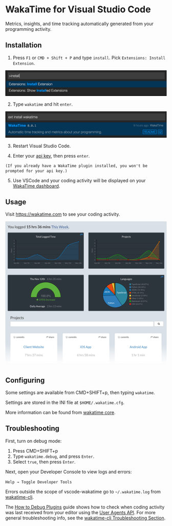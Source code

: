 WakaTime for Visual Studio Code
===============================

Metrics, insights, and time tracking automatically generated from your programming activity.


Installation
------------

  1. Press `F1` or `CMD + Shift + P` and type `install`. Pick `Extensions: Install Extension`.

  ![type install](./images/type-install.png)

  2. Type `wakatime` and hit `enter`.

  ![type wakatime](./images/type-wakatime.png)

  3. Restart Visual Studio Code.

  4. Enter your [api key](https://wakatime.com/settings?apikey=true), then press `enter`.

    (If you already have a WakaTime plugin installed, you won't be prompted for your api key.)

  5. Use VSCode and your coding activity will be displayed on your [WakaTime dashboard](https://wakatime.com).


Usage
-----

Visit https://wakatime.com to see your coding activity.

![Project Overview](./images/Screen-Shot-2016-03-21.png)


Configuring
-----------

Some settings are available from CMD+SHIFT+p, then typing `wakatime`.

Settings are stored in the INI file at `$HOME/.wakatime.cfg`.

More information can be found from [wakatime core](https://github.com/wakatime/wakatime#configuring).


Troubleshooting
---------------

First, turn on debug mode:

1. Press CMD+SHIFT+p
2. Type `wakatime.debug`, and press `Enter`.
3. Select `true`, then press `Enter`.

Next, open your Developer Console to view logs and errors:

`Help → Toggle Developer Tools`

Errors outside the scope of vscode-wakatime go to `~/.wakatime.log` from [wakatime-cli][wakatime-cli-help].

The [How to Debug Plugins][how to debug] guide shows how to check when coding activity was last received from your editor using the [User Agents API][user agents api].
For more general troubleshooting info, see the [wakatime-cli Troubleshooting Section][wakatime-cli-help].


[wakatime-cli-help]: https://github.com/wakatime/wakatime#troubleshooting
[how to debug]: https://wakatime.com/faq#debug-plugins
[user agents api]: https://wakatime.com/developers#user_agents
